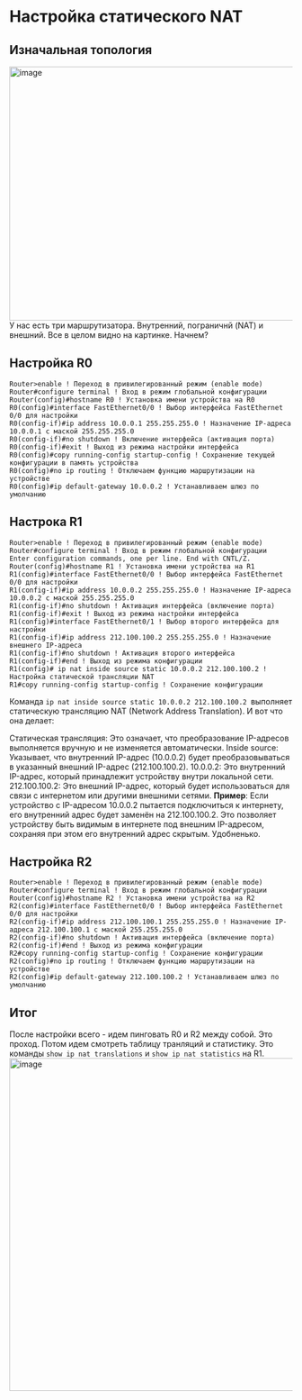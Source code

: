 # Настройка статического NAT
## Изначальная топология
<img width="848" height="451" alt="image" src="https://github.com/user-attachments/assets/546b2005-a403-4b9e-b5f8-85de71c5e340" />
У нас есть три маршрутизатора. Внутренний, пограничнй (NAT) и внешний.
Все в целом видно на картинке. Начнем? 

## Настройка R0
```
Router>enable ! Переход в привилегированный режим (enable mode)
Router#configure terminal ! Вход в режим глобальной конфигурации
Router(config)#hostname R0 ! Установка имени устройства на R0
R0(config)#interface FastEthernet0/0 ! Выбор интерфейса FastEthernet 0/0 для настройки
R0(config-if)#ip address 10.0.0.1 255.255.255.0 ! Назначение IP-адреса 10.0.0.1 с маской 255.255.255.0
R0(config-if)#no shutdown ! Включение интерфейса (активация порта)
R0(config-if)#exit ! Выход из режима настройки интерфейса
R0(config)#copy running-config startup-config ! Сохранение текущей конфигурации в память устройства
R0(config)#no ip routing ! Отключаем функцию маршрутизации на устройстве
R0(config)#ip default-gateway 10.0.0.2 ! Устанавливаем шлюз по умолчанию
```
## Настрока R1
```
Router>enable ! Переход в привилегированный режим (enable mode)
Router#configure terminal ! Вход в режим глобальной конфигурации
Enter configuration commands, one per line. End with CNTL/Z.
Router(config)#hostname R1 ! Установка имени устройства на R1
R1(config)#interface FastEthernet0/0 ! Выбор интерфейса FastEthernet 0/0 для настройки
R1(config-if)#ip address 10.0.0.2 255.255.255.0 ! Назначение IP-адреса 10.0.0.2 с маской 255.255.255.0
R1(config-if)#no shutdown ! Активация интерфейса (включение порта)
R1(config-if)#exit ! Выход из режима настройки интерфейса
R1(config)#interface FastEthernet0/1 ! Выбор второго интерфейса для настройки
R1(config-if)#ip address 212.100.100.2 255.255.255.0 ! Назначение внешнего IP-адреса
R1(config-if)#no shutdown ! Активация второго интерфейса
R1(config-if)#end ! Выход из режима конфигурации
R1(config)# ip nat inside source static 10.0.0.2 212.100.100.2 ! Настройка статической трансляции NAT
R1#copy running-config startup-config ! Сохранение конфигурации
```

Команда `ip nat inside source static 10.0.0.2 212.100.100.2 `выполняет статическую трансляцию NAT (Network Address Translation). И вот что она делает:

Статическая трансляция: Это означает, что преобразование IP-адресов выполняется вручную и не изменяется автоматически.
Inside source: Указывает, что внутренний IP-адрес (10.0.0.2) будет преобразовываться в указанный внешний IP-адрес (212.100.100.2).
10.0.0.2: Это внутренний IP-адрес, который принадлежит устройству внутри локальной сети.
212.100.100.2: Это внешний IP-адрес, который будет использоваться для связи с интернетом или другими внешними сетями.
**Пример**:
Если устройство с IP-адресом 10.0.0.2 пытается подключиться к интернету, его внутренний адрес будет заменён на 212.100.100.2. Это позволяет устройству быть видимым в интернете под внешним IP-адресом, сохраняя при этом его внутренний адрес скрытым. Удобненько.

## Настройка R2
```
Router>enable ! Переход в привилегированный режим (enable mode)
Router#configure terminal ! Вход в режим глобальной конфигурации
Router(config)#hostname R2 ! Установка имени устройства на R2
R2(config)#interface FastEthernet0/0 ! Выбор интерфейса FastEthernet 0/0 для настройки
R2(config-if)#ip address 212.100.100.1 255.255.255.0 ! Назначение IP-адреса 212.100.100.1 с маской 255.255.255.0
R2(config-if)#no shutdown ! Активация интерфейса (включение порта)
R2(config-if)#end ! Выход из режима конфигурации
R2#copy running-config startup-config ! Сохранение конфигурации
R2(config)#no ip routing ! Отключаем функцию маршрутизации на устройстве
R2(config)#ip default-gateway 212.100.100.2 ! Устанавливаем шлюз по умолчанию
```

## Итог

После настройки всего - идем пинговать R0 и R2 между собой. Это проход. 
Потом идем смотреть таблицу транляций и статистику. Это команды `show ip nat translations` и `show ip nat statistics` на R1.  
<img width="1412" height="591" alt="image" src="https://github.com/user-attachments/assets/2bd6538a-b2ca-4bcc-89db-d7108934108b" />

